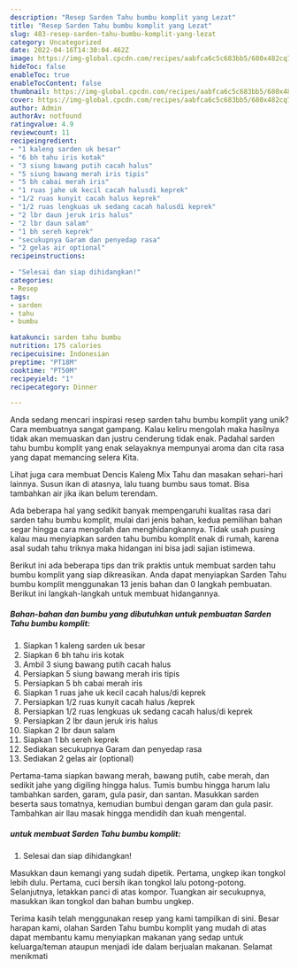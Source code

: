 ```yaml
---
description: "Resep Sarden Tahu bumbu komplit yang Lezat"
title: "Resep Sarden Tahu bumbu komplit yang Lezat"
slug: 483-resep-sarden-tahu-bumbu-komplit-yang-lezat
category: Uncategorized
date: 2022-04-16T14:30:04.462Z
image: https://img-global.cpcdn.com/recipes/aabfca6c5c683bb5/680x482cq70/sarden-tahu-bumbu-komplit-foto-resep-utama.jpg
hideToc: false
enableToc: true
enableTocContent: false
thumbnail: https://img-global.cpcdn.com/recipes/aabfca6c5c683bb5/680x482cq70/sarden-tahu-bumbu-komplit-foto-resep-utama.jpg
cover: https://img-global.cpcdn.com/recipes/aabfca6c5c683bb5/680x482cq70/sarden-tahu-bumbu-komplit-foto-resep-utama.jpg
author: Admin
authorAv: notfound
ratingvalue: 4.9
reviewcount: 11
recipeingredient:
- "1 kaleng sarden uk besar"
- "6 bh tahu iris kotak"
- "3 siung bawang putih cacah halus"
- "5 siung bawang merah iris tipis"
- "5 bh cabai merah iris"
- "1 ruas jahe uk kecil cacah halusdi keprek"
- "1/2 ruas kunyit cacah halus keprek"
- "1/2 ruas lengkuas uk sedang cacah halusdi keprek"
- "2 lbr daun jeruk iris halus"
- "2 lbr daun salam"
- "1 bh sereh keprek"
- "secukupnya Garam dan penyedap rasa"
- "2 gelas air optional"
recipeinstructions:

- "Selesai dan siap dihidangkan!"
categories:
- Resep
tags:
- sarden
- tahu
- bumbu

katakunci: sarden tahu bumbu 
nutrition: 175 calories
recipecuisine: Indonesian
preptime: "PT18M"
cooktime: "PT50M"
recipeyield: "1"
recipecategory: Dinner

---
```





Anda sedang mencari inspirasi resep sarden tahu bumbu komplit yang unik? Cara membuatnya sangat gampang. Kalau keliru mengolah maka hasilnya tidak akan memuaskan dan justru cenderung tidak enak. Padahal sarden tahu bumbu komplit yang enak selayaknya mempunyai aroma dan cita rasa yang dapat memancing selera Kita.





Lihat juga cara membuat Dencis Kaleng Mix Tahu dan masakan sehari-hari lainnya. Susun ikan di atasnya, lalu tuang bumbu saus tomat. Bisa tambahkan air jika ikan belum terendam.

Ada beberapa hal yang sedikit banyak mempengaruhi kualitas rasa dari sarden tahu bumbu komplit, mulai dari jenis bahan, kedua pemilihan bahan segar hingga cara mengolah dan menghidangkannya. Tidak usah pusing kalau mau menyiapkan sarden tahu bumbu komplit enak di rumah, karena asal sudah tahu triknya maka hidangan ini bisa jadi sajian istimewa.






Berikut ini ada beberapa tips dan trik praktis untuk membuat sarden tahu bumbu komplit yang siap dikreasikan. Anda dapat menyiapkan Sarden Tahu bumbu komplit menggunakan 13 jenis bahan dan 0 langkah pembuatan. Berikut ini langkah-langkah untuk membuat hidangannya.

<!--inarticleads1-->

##### Bahan-bahan dan bumbu yang dibutuhkan untuk pembuatan Sarden Tahu bumbu komplit:

1. Siapkan 1 kaleng sarden uk besar
1. Siapkan 6 bh tahu iris kotak
1. Ambil 3 siung bawang putih cacah halus
1. Persiapkan 5 siung bawang merah iris tipis
1. Persiapkan 5 bh cabai merah iris
1. Siapkan 1 ruas jahe uk kecil cacah halus/di keprek
1. Persiapkan 1/2 ruas kunyit cacah halus /keprek
1. Persiapkan 1/2 ruas lengkuas uk sedang cacah halus/di keprek
1. Persiapkan 2 lbr daun jeruk iris halus
1. Siapkan 2 lbr daun salam
1. Siapkan 1 bh sereh keprek
1. Sediakan secukupnya Garam dan penyedap rasa
1. Sediakan 2 gelas air (optional)


Pertama-tama siapkan bawang merah, bawang putih, cabe merah, dan sedikit jahe yang digiling hingga halus. Tumis bumbu hingga harum lalu tambahkan sarden, garam, gula pasir, dan santan. Masukkan sarden beserta saus tomatnya, kemudian bumbui dengan garam dan gula pasir. Tambahkan air llau masak hingga mendidih dan kuah mengental. 

<!--inarticleads2-->

#####  untuk membuat Sarden Tahu bumbu komplit:


1. Selesai dan siap dihidangkan!

Masukkan daun kemangi yang sudah dipetik. Pertama, ungkep ikan tongkol lebih dulu. Pertama, cuci bersih ikan tongkol lalu potong-potong. Selanjutnya, letakkan panci di atas kompor. Tuangkan air secukupnya, masukkan ikan tongkol dan bahan bumbu ungkep. 

Terima kasih telah menggunakan resep yang kami tampilkan di sini. Besar harapan kami, olahan Sarden Tahu bumbu komplit yang mudah di atas dapat membantu kamu menyiapkan makanan yang sedap untuk keluarga/teman ataupun menjadi ide dalam berjualan makanan. Selamat menikmati
